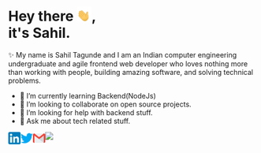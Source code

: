 <div>
<h1>
  Hey there <img src="tenor.gif" width="30px">, </br> it's Sahil.
</h1>
<p>✨ My name is Sahil Tagunde and I am an Indian computer engineering undergraduate and agile frontend web developer who loves nothing more than working with people, building amazing software, and solving technical problems.</p>

- 🌱 I’m currently learning Backend(NodeJs) 
- 👯 I’m looking to collaborate on open source projects.
- 🤔 I’m looking for help with backend stuff.
- 💬 Ask me about tech related stuff.

[<img align="left" alt="Tagsahil | LinkedIn" width="25px" src="./linkedin.svg" style="max-width:100%;">](https://www.linkedin.com/in/sahil-tagunde-6a9394154/)  [<img align="left" alt="Tagsahil | Twitter" width="25px" src="./twitter.svg" style="max-width:100%;">](https://twitter.com/tagsahil) [<img align="left" alt="Tagsahil | Github" width="25px" src="./gmail.svg" style="max-width:100%;">](mailto:tagundesahil45@gmail.com?subject=[GitHub]%20Source%20Han%20Sans) ![](https://komarev.com/ghpvc/?username=Tagsahil&color=brightgreen&style=flat)
</div>
